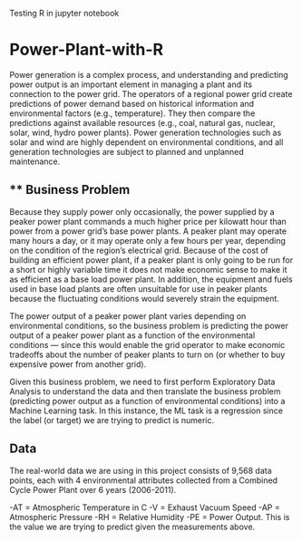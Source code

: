 Testing R in jupyter notebook

# Power-Plant-with-R

Power generation is a complex process, and understanding and predicting power output is an important element in managing a plant and its connection to the power grid. The operators of a regional power grid create predictions of power demand based on historical information and environmental factors (e.g., temperature). They then compare the predictions against available resources (e.g., coal, natural gas, nuclear, solar, wind, hydro power plants). Power generation technologies such as solar and wind are highly dependent on environmental conditions, and all generation technologies are subject to planned and unplanned maintenance.

## ** Business Problem

Because they supply power only occasionally, the power supplied by a peaker power plant commands a much higher price per kilowatt hour than power from a power grid’s base power plants. A peaker plant may operate many hours a day, or it may operate only a few hours per year, depending on the condition of the region’s electrical grid. Because of the cost of building an efficient power plant, if a peaker plant is only going to be run for a short or highly variable time it does not make economic sense to make it as efficient as a base load power plant. In addition, the equipment and fuels used in base load plants are often unsuitable for use in peaker plants because the fluctuating conditions would severely strain the equipment.

The power output of a peaker power plant varies depending on environmental conditions, so the business problem is predicting the power output of a peaker power plant as a function of the environmental conditions — since this would enable the grid operator to make economic tradeoffs about the number of peaker plants to turn on (or whether to buy expensive power from another grid).

Given this business problem, we need to first perform Exploratory Data Analysis to understand the data and then translate the business problem (predicting power output as a function of environmental conditions) into a Machine Learning task. In this instance, the ML task is a regression since the label (or target) we are trying to predict is numeric.

## Data

The real-world data we are using in this project consists of 9,568 data points, each with 4 environmental attributes collected from a Combined Cycle Power Plant over 6 years (2006-2011).

-AT = Atmospheric Temperature in C
-V = Exhaust Vacuum Speed
-AP = Atmospheric Pressure
-RH = Relative Humidity
-PE = Power Output. This is the value we are trying to predict given the measurements above.

